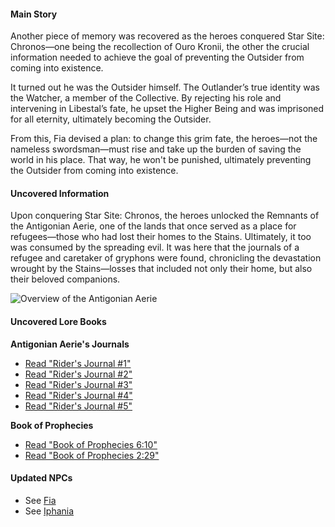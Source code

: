 <!-- title: Lore Summary -->
<!-- status: None -->

#### Main Story

Another piece of memory was recovered as the heroes conquered Star Site: Chronos—one being the recollection of Ouro Kronii, the other the crucial information needed to achieve the goal of preventing the Outsider from coming into existence.

It turned out he was the Outsider himself. The Outlander’s true identity was the Watcher, a member of the Collective. By rejecting his role and intervening in Libestal’s fate, he upset the Higher Being and was imprisoned for all eternity, ultimately becoming the Outsider.

From this, Fia devised a plan: to change this grim fate, the heroes—not the nameless swordsman—must rise and take up the burden of saving the world in his place. That way, he won't be punished, ultimately preventing the Outsider from coming into existence.

#### Uncovered Information

Upon conquering Star Site: Chronos, the heroes unlocked the Remnants of the Antigonian Aerie, one of the lands that once served as a place for refugees—those who had lost their homes to the Stains. Ultimately, it too was consumed by the spreading evil. It was here that the journals of a refugee and caretaker of gryphons were found, chronicling the devastation wrought by the Stains—losses that included not only their home, but also their beloved companions.

![Overview of the Antigonian Aerie](/images-opt/lore-antigonian-aerie-opt.webp)

#### Uncovered Lore Books

**Antigonian Aerie's Journals**

- [Read "Rider's Journal #1"](#text:riders-journal-1)
- [Read "Rider's Journal #2"](#text:riders-journal-2)
- [Read "Rider's Journal #3"](#text:riders-journal-3)
- [Read "Rider's Journal #4"](#text:riders-journal-4)
- [Read "Rider's Journal #5"](#text:riders-journal-5)

**Book of Prophecies**

- [Read "Book of Prophecies 6:10"](#text:book-of-prophecies-6-10)
- [Read "Book of Prophecies 2:29"](#text:book-of-prophecies-2-29)

#### Updated NPCs

- See [Fia](#node:fia)
- See [Iphania](#node:iphania)
